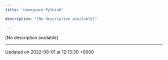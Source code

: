 ```yaml
---
title: 'namespace Pythia8'

description: "[No description available]"

---
```







[No description available]






-------------------------------

Updated on 2022-08-01 at 12:13:30 +0000